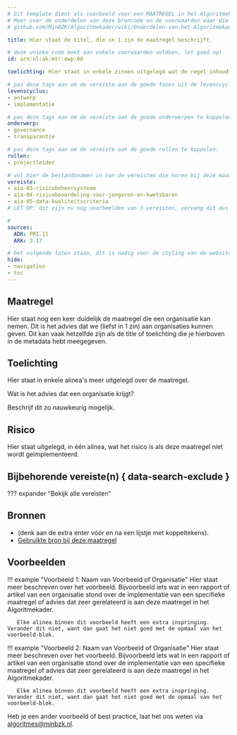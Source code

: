 ```yaml
---
# Dit template dient als voorbeeld voor een MAATREGEL in het Algoritmekader.
# Meer over de onderdelen van deze broncode en de voorwaarden waar die aan moeten voldoen, lees je in de documentatie:
# github.com/MinBZK/Algoritmekader/wiki/Onderdelen-van-het-Algoritmekader

title: Hier staat de titel, die in 1 zin de maatregel beschrijft.

# deze unieke code moet aan enkele voorwaarden voldoen, let goed op!
id: urn:nl:ak:mtr:owp-00

toelichting: Hier staat in enkele zinnen uitgelegd wat de regel inhoudt. Maximaal 40 woorden.

# pas deze tags aan om de vereiste aan de goede fases uit de levenscyclus te koppelen:
levenscyclus:
- ontwerp
- implementatie

# pas deze tags aan om de vereiste aan de goede onderwerpen te koppelen:
onderwerp:
- governance
- transparantie

# pas deze tags aan om de vereiste aan de goede rollen te koppelen:
rollen:
- projectleider

# vul hier de bestandsnamen in van de vereisten die horen bij deze maatregel (minus de bestandsuitgang '.md'):
vereiste: 
- aia-03-risicobeheersysteem
- aia-04-risicobeoordeling-voor-jongeren-en-kwetsbaren
- aia-05-data-kwaliteitscriteria
# LET OP: dit zijn nu nog voorbeelden van 3 vereisten, vervang dit dus met de namen van de vereisten waar deze maatregel bij hoort

# 
sources:
  ADR: PRI.11
  ARK: 3.17

# het volgende laten staan, dit is nodig voor de styling van de website:
hide:
- navigation
- toc
---
```


<!-- Onderstaande comment met "tags" laten staan, dit is nodig voor het functioneren van de website -->
<!-- tags -->


## Maatregel

Hier staat nog een keer duidelijk de maatregel die een organisatie kan nemen. Dit is het advies dat we (liefst in 1 zin) aan organisaties kunnen geven.
Dit kan vaak hetzelfde zijn als de title of toelichting die je hierboven in de metadata hebt meegegeven.


## Toelichting
Hier staat in enkele alinea's meer uitgelegd over de maatregel.

Wat is het advies dat een organisatie krijgt? 

Beschrijf dit zo nauwkeurig mogelijk.


## Risico 
Hier staat uitgelegd, in één alinea, wat het risico is als deze maatregel níet wordt geïmplementeerd.


## Bijbehorende vereiste(n) { data-search-exclude }
<!-- Hier volgt een lijst met vereisten op basis van de in de metadata ingevulde vereiste -->

<!-- Let op! onderstaande regel met 'list_vereisten_on_maatregelen_page' niet weghalen! Deze maakt automatisch een lijst van bijbehorende verseisten op basis van de metadata  -->
??? expander "Bekijk alle vereisten"
    <!-- list_vereisten_on_maatregelen_page -->


## Bronnen
<!-- Hier staan, als lijstje, de gebruikte, betrouwbare bronnen van de maatregel. -->
- (denk aan de extra enter vóór en na een lijstje met koppeltekens).
- [Gebruikte bron bij deze maatregel](url)


## Voorbeelden

!!! example "Voorbeeld 1: Naam van Voorbeeld of Organisatie" 
	Hier staat meer beschreven over het voorbeeld. Bijvoorbeeld iets wat in een rapport of artikel van een organisatie stond over de implementatie van een specifieke maatregel of advies dat zeer gerelateerd is aan deze maatregel in het Algoritmekader.

       Elke alinea bínnen dit voorbeeld heeft een extra inspringing. Verander dit niet, want dan gaat het niet goed met de opmaal van het voorbeeld-blok.


!!! example "Voorbeeld 2: Naam van Voorbeeld of Organisatie" 
	Hier staat meer beschreven over het voorbeeld. Bijvoorbeeld iets wat in een rapport of artikel van een organisatie stond over de implementatie van een specifieke maatregel of advies dat zeer gerelateerd is aan deze maatregel in het Algoritmekader.

       Elke alinea bínnen dit voorbeeld heeft een extra inspringing. Verander dit niet, want dan gaat het niet goed met de opmaal van het voorbeeld-blok.

 
Heb je een ander voorbeeld of best practice, laat het ons weten via [algoritmes@minbzk.nl](mailto:algoritmes@minbzk.nl).
